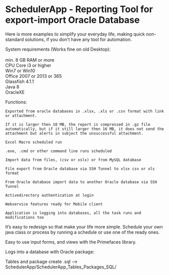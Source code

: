 # SchedulerApp - Reporting Tool for export-import Oracle Database

Here is more examples to simplify your everyday life, making quick non-standard solutions, if you don’t have any tool for automation.

System requirements (Works fine on old Desktop):<br><br>
	min. 8 GB RAM or more<br>
	CPU Core i3 or higher<br>
	Win7 or Win10<br>
	Office 2007 or 2013 or 365<br>
	Glassfish 4.1.1<br>
	Java 8<br>
	OracleXE<br>

Functions:

	Exported from oracle databases in .xlsx, .xls or .csv format with link or attachment.

	If it is larger then 10 MB, the report is compressed in .gz file automatically, but if it still larger then 16 MB, it does not send the attachment but alerts in subject the unsuccessful attachment.

	Excel Macro scheduled run

	.exe, .cmd or other command line runs scheduled

	Import data from files, (csv or xslx) or from MySQL database

	File export from Oracle database via SSH Tunnel to xlsx csv or xls format

	From Oracle database import data to another Oracle database via SSH Tunnel

	Activedirectory authentication at login

	Webservice features ready for Mobile client

	Application is logging into databases, all the task runs and modifications too

It’s easy to redesign so that make your life more simple. Schedule your own java class or process by running a schedule or use one of the ready ones.

Easy to use input forms, and views with the Primefaces library.

Logs into a database with Oracle package:

Tables and package create .sql --> SchedulerApp/SchedulerApp_Tables_Packages_SQL/
